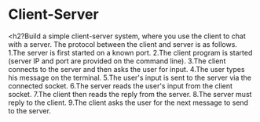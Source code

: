 # Client-Server

<h2?Build a simple client-server system, where you use the client to chat with a server. The protocol between the client and server is as follows.</h2>
  1.The server is first started on a known port.
  2.The client program is started (server IP and port are provided on the command line).
  3.The client connects to the server and then asks the user for input.
  4.The user types his message on the terminal.
  5.The user's input is sent to the server via the connected socket.
  6.The server reads the user's input from the client socket.
  7.The client then reads the reply from the server. 
  8.The server must reply to the client. 
  9.The client asks the user for the next message to send to the server.
